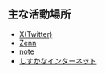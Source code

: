 ## 主な活動場所

- [X(Twitter)](https://x.com/naopusyu)
- [Zenn](https://zenn.dev/naopusyu)
- [note](https://note.com/naopusyu/)
- [しすかなインターネット](https://sizu.me/naopusyu)

<!--
**naopusyu/naopusyu** is a ✨ _special_ ✨ repository because its `README.md` (this file) appears on your GitHub profile.

Here are some ideas to get you started:

- 🔭 I’m currently working on ...
- 🌱 I’m currently learning ...
- 👯 I’m looking to collaborate on ...
- 🤔 I’m looking for help with ...
- 💬 Ask me about ...
- 📫 How to reach me: ...
- 😄 Pronouns: ...
- ⚡ Fun fact: ...
-->
